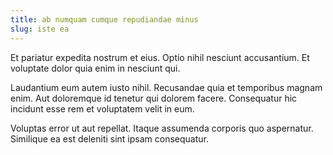 ```yaml
---
title: ab numquam cumque repudiandae minus
slug: iste ea
---
```


Et pariatur expedita nostrum et eius. Optio nihil nesciunt accusantium. Et voluptate dolor quia enim in nesciunt qui.

Laudantium eum autem iusto nihil. Recusandae quia et temporibus magnam enim. Aut doloremque id tenetur qui dolorem facere. Consequatur hic incidunt esse rem et voluptatem velit in eum.

Voluptas error ut aut repellat. Itaque assumenda corporis quo aspernatur. Similique ea est deleniti sint ipsam consequatur.
